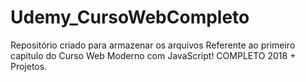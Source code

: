 # Udemy_CursoWebCompleto
Repositório criado para armazenar os arquivos Referente ao primeiro capitulo do Curso Web Moderno com JavaScript! COMPLETO 2018 + Projetos.
